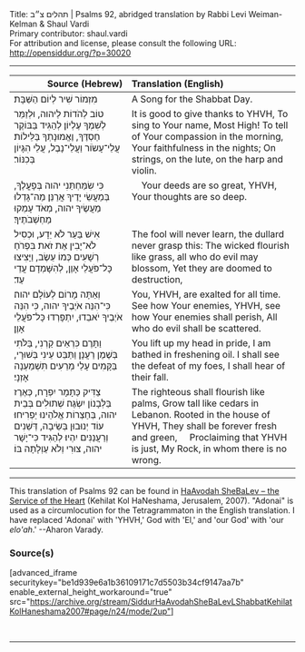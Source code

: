 <html>
<head></head>
<body>
Title: תהלים צ״ב | Psalms 92, abridged translation by Rabbi Levi Weiman-Kelman & Shaul Vardi<br />
Primary contributor: shaul.vardi<br />
For attribution and license, please consult the following URL: <a href="http://opensiddur.org/?p=30020">http://opensiddur.org/?p=30020</a>
<p />
<hr />

<table style="margin-left: auto;margin-right: auto;" class="draggable">
<thead><tr><th id="x" style="text-align: right;">Source (Hebrew)</th><th style="text-align: left;">Translation (English)</th></tr></thead>
<tbody>
<tr><td style="vertical-align:top;">
<div class="liturgy"><span lang="he">
מִזְמוֹר שִׁיר לְיוֹם הַשַּׁבָּת׃
</span></div></td>
 
<td style="vertical-align:top;">
<div class="english">
A Song for the Shabbat Day.
</div></td></tr>


<tr><td style="vertical-align:top;">
<div class="liturgy"><span lang="he">
טוֹב לְהֹדוֹת לַיהוה, 
וּלְזַמֵּר לְשִׁמְךָ עֶלְיוֹן׃
לְהַגִּיד בַּבּוֹקֶר חַסְדֶּךָ, 
וֶאֱמוּנָתְךָ בַּלֵּילוֹת׃
עֲלֵי־עָשֹוֹר וַעֲלֵי־נָבֶל, עֲלֵי הִגָּיוֹן בְּכִנּוֹר׃
</span></div></td>
 
<td style="vertical-align:top;">
<div class="english">
It is good to give thanks to YHVH,
To sing to Your name, Most High!
To tell of Your compassion in the morning,
Your faithfulness in the nights;
On strings, on the lute, on the harp and violin.
</div></td></tr>


<tr><td style="vertical-align:top;">
<div class="liturgy"><span lang="he">
כִּי שִׂמַּחְתַּנִי יהוה בְּפָעֳלֶךָ, 
בְּמַעֲשֵׂי יָדֶיךָ אֲרַנֵּן׃
מַה־גָּדְלוּ מַעֲשֶׂיךָ יהוה, 
מְאֹד עָמְקוּ מַחְשְׁבֹתֶיךָ׃
</span></div></td>
 
<td style="vertical-align:top;">
<div class="english">
&nbsp;
&nbsp;
Your deeds are so great, YHVH, 
Your thoughts are so deep.
</div></td></tr>


<tr><td style="vertical-align:top;">
<div class="liturgy"><span lang="he">
אִישׁ בַּעַר לֹא יֵדָע, 
וּכְסִיל לֹא־יָבִין אֶת זֹאת׃
בִּפְרֹחַ רְשָׁעִים כְּמוֹ עֵשֶׂב,
וַיָּצִיצוּ כָּל־פֹּעֲלֵי אָוֶן, 
לְהִשָּׁמְדָם עֲדֵי עַד׃
</span></div></td>
 
<td style="vertical-align:top;">
<div class="english">
The fool will never learn, 
the dullard never grasp this:
The wicked flourish like grass, 
all who do evil may blossom,
Yet they are doomed to destruction,
</div></td></tr>


<tr><td style="vertical-align:top;">
<div class="liturgy"><span lang="he">
וְאַתָּה מָרוֹם לְעוֹלָם יהוה׃
כִּי־הִנֵּה אֹיְבֶיךָ יהוה, 
כִּי הִנֵּה אֹיְבֶיךָ יֹאבֵדוּ,
יִתְפָּרְדוּ כָּל־פֹּעֲלֵי אָוֶן׃
</span></div></td>
 
<td style="vertical-align:top;">
<div class="english">
You, YHVH, are exalted for all time.
See how Your enemies, YHVH, 
see how Your enemies shall perish,
All who do evil shall be scattered.
</div></td></tr>


<tr><td style="vertical-align:top;">
<div class="liturgy"><span lang="he">
וַתָּרֶם כִּרְאֵים קַרְנִי, 
בַּלֹּתִי בְּשֶׁמֶן רַעֲנָן׃
וַתַּבֵּט עֵינִי בְּשׁוּרָי, 
בַּקָּמִים עָלַי מְרֵעִים תִּשְׁמַעְנָה אָזְנָי׃
</span></div></td>
 
<td style="vertical-align:top;">
<div class="english">
You lift up my head in pride,
I am bathed in freshening oil.
I shall see the defeat of my foes,
I shall hear of their fall.
</div></td></tr>


<tr><td style="vertical-align:top;">
<div class="liturgy"><span lang="he">
צַדִּיק כַּתָּמָר יִפְרָח, 
כְּאֶרֶז בַּלְּבָנוֹן יִשְׂגֶּה׃
שְׁתוּלִים בְּבֵית יהוה, 
בְּחַצְרוֹת אֱלֹהֵינוּ יַפְרִיחוּ׃
עוֹד יְנוּבוּן בְּשֵׂיבָה, 
דְּשֵׁנִים וְרַעֲנַנִּים יִהְיוּ׃
לְהַגִּיד כִּי־יָשָׁר יהוה, 
צוּרִי וְלֹא עַוְלָתָה בּוֹ׃
</span></div></td>
 
<td style="vertical-align:top;">
<div class="english">
The righteous shall flourish like palms,
Grow tall like cedars in Lebanon.
Rooted in the house of YHVH,
They shall be forever fresh and green,
&nbsp;
&nbsp;
Proclaiming that YHVH is just,
My Rock, in whom there is no wrong.
</div></td></tr>
</tbody></table>

<hr />

This translation of Psalms 92 can be found in <a href="http://opensiddur.org/?p=12061">HaAvodah SheBaLev – the Service of the Heart</a> (Kehilat Kol HaNeshama, Jerusalem, 2007). "Adonai" is used as a circumlocution for the Tetragrammaton in the English translation.  I have replaced 'Adonai' with 'YHVH,' God with 'El,' and 'our God' with 'our <em>elo'ah</em>.' --Aharon Varady.

<h3>Source(s)</h3>

[advanced_iframe securitykey="be1d939e6a1b36109171c7d5503b34cf9147aa7b" enable_external_height_workaround="true" src="https://archive.org/stream/SiddurHaAvodahSheBaLevLShabbatKehilatKolHaneshama2007#page/n24/mode/2up"]

&nbsp;

<hr />

&nbsp;
</body>
</html>